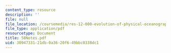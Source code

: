 ```yaml
---
content_type: resource
description: ''
file: null
file_location: /coursemedia/res-12-000-evolution-of-physical-oceanography-spring-2007/3094733121db0a3620f649bbc0338dc1_58Notes.pdf
file_type: application/pdf
resourcetype: Document
title: 58Notes.pdf
uid: 30947331-21db-0a36-20f6-49bbc0338dc1
---
```

